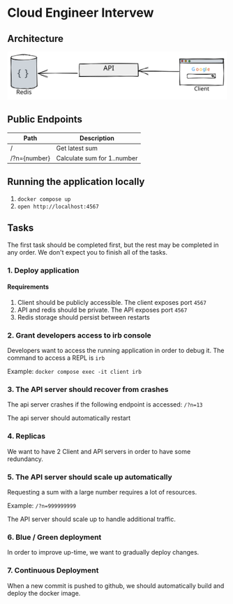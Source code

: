 # Cloud Engineer Intervew

## Architecture

![Architecture Diagram](/images/architecture.svg)

## Public Endpoints

| Path | Description |
| ---- | ----------- |
| /    | Get latest sum | 
| /?n={number} | Calculate sum for 1..number |

## Running the application locally

1. `docker compose up`
2. `open http://localhost:4567`

## Tasks

The first task should be completed first, but the rest may be completed in any order. We don't expect you to finish all of the tasks.

### 1. Deploy application

#### Requirements

1. Client should be publicly accessible. The client exposes port `4567`
2. API and redis should be private. The API exposes port `4567`
3. Redis storage should persist between restarts

### 2. Grant developers access to irb console

Developers want to access the running application in order to debug it. 
The command to access a REPL is `irb`

Example: `docker compose exec -it client irb`

### 3. The API server should recover from crashes

The api server crashes if the following endpoint is accessed: `/?n=13`

The api server should automatically restart

### 4. Replicas

We want to have 2 Client and API servers in order to have some redundancy.

### 5. The API server should scale up automatically

Requesting a sum with a large number requires a lot of resources.

Example: `/?n=999999999`

The API server should scale up to handle additional traffic.

### 6. Blue / Green deployment

In order to improve up-time, we want to gradually deploy changes.

### 7. Continuous Deployment

When a new commit is pushed to github, we should automatically build and deploy
the docker image.
